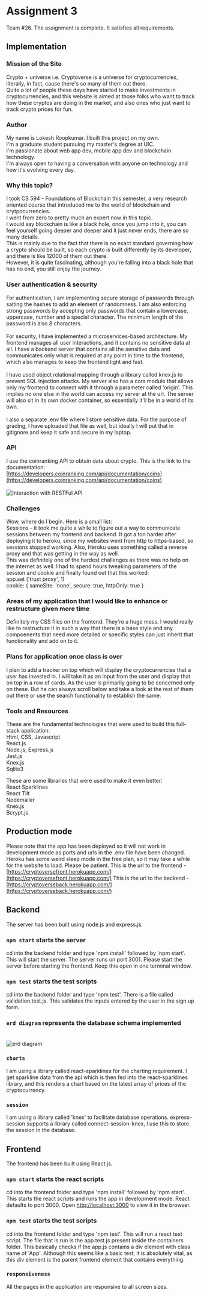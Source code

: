 # Assignment 3

Team #26. The assignment is complete. It satisfies all requirements.

 ## Implementation

 ### Mission of the Site

 Crypto + universe i.e. Cryptoverse is a universe for cryptocurrencies, literally, in fact, cause there's so many of them out there.<br/>
 Quite a lot of people these days have started to make investments in cryptocurrencies, and this website is aimed at those folks who want to
 track how these cryptos are doing in the market, and also ones who just want to track crypto prices for fun.

 ### Author

 My name is Lokesh Roopkumar. I built this project on my own. <br/>
 I'm a graduate student pursuing my master's degree at UIC. <br/>
 I'm passionate about web app dev, mobile app dev and blockchain technology. <br/>
 I'm always open to having a conversation with anyone on technology and how it's evolving every day.

 ### Why this topic?

 I took CS 594 - Foundations of Blockchain this semester, a very research oriented course that introduced me to the world of blockchain and crytpocurrencies. <br/>
 I went from zero to pretty much an expert now in this topic. <br/>
 I would say blockchain is like a black hole, once you jump into it, you can feel yourself going deeper and deeper and it just never ends, there are so many details. <br/>
 This is mainly due to the fact that there is no exact standard governing how a crypto should be built, so each crypto is built differently by its developer, and there is like 12000 of them out there. <br/>
 However, it is quite fascinating, although you're falling into a black hole that has no end, you still enjoy the journey.

 ### User authentication & security

 For authentication, I am implementing secure storage of passwords through salting the hashes to add an element of randomness. I am also enforcing strong passwords by accepting only passwords that contain a lowercase, uppercase, number and a special character. The minimum length of the password is also 8 characters. <br/> <br/>
 For security, I have implemented a microservices-based architecture. My frontend manages all user interactions, and it contains no sensitive data at all. I have a backend server that contains all the sensitive data and communicates only what is required at any point in time to the frontend, which also manages to keep the frontend light and fast. <br/> <br/>
 I have used object relational mapping through a library called knex.js to prevent SQL injection attacks. My server also has a cors module that allows only my frontend to connect with it through a parameter called 'origin'. This implies no one else in the world can access my server at the url. The server will also sit in its own docker container, so essentially it'll be in a world of its own. <br/> <br/>
 I also a separate .env file where I store sensitive data. For the purpose of grading, I have uploaded that file as well, but ideally I will put that in gitignore and keep it safe and secure in my laptop.

### API

I use the coinranking API to obtain data about crypto. This is the link to the documentation:
[https://developers.coinranking.com/api/documentation/coins](https://developers.coinranking.com/api/documentation/coins)  <br/>  <br/>
![Interaction with RESTFul API](./backend/images/Interaction_with_REST_API.png)


### Challenges

Wow, where do I begin. Here is a small list: <br/>
Sessions - it took me quite a while to figure out a way to communicate sessions between my frontend and backend. It got a ton harder after deploying it to heroku, since my websites went from http to https-based, so sessions stopped working. Also, Heroku uses something called a reverse proxy and that was getting in the way as well. <br/>
This was definitely one of the hardest challenges as there was no help on the internet as well. I had to spend hours tweaking parameters of the session and cookie and finally found out that this worked: <br/>
app.set ('trust proxy', 1) <br/>
cookie: { sameSite: 'none', secure: true, httpOnly: true }

### Areas of my application that I would like to enhance or restructure given more time

Definitely my CSS files on the frontend. They're a huge mess. I would really like to restructure it in such a way that there is a base style and any compoenents that need more detailed or specific styles can just inherit that functionality and add on to it.

### Plans for application once class is over

I plan to add a tracker on top which will display the cryptocurrencies that a user has invested in. I will take it as an input from the user and display that on top in a row of cards. As the user is primarily going to be concerned only on these. But he can always scroll below and take a look at the rest of them out there or use the search functionality to establish the same.

### Tools and Resources

These are the fundamental technologies that were used to build this full-stack application:  <br/>
Html, CSS, Javascript <br/>
React.js <br/>
Node.js, Express.js <br/>
Jest.js <br/>
Knex.js <br/>
Sqlite3 <br/>

These are some libraries that were used to make it even better:  <br/>
React Sparklines <br/>
React Tilt <br/>
Nodemailer <br/>
Knex.js <br/>
Bcrypt.js <br/>



## Production mode

Please note that the app has been deployed so it will not work in development mode as ports and urls in the .env file have been changed.
Heroku has some weird sleep mode in the free plan, so it may take a while for the website to load. Please be patient.
This is the url to the frontend - [https://cryptoversefront.herokuapp.com/](https://cryptoversefront.herokuapp.com/)
This is the url to the backend - [https://cryptoverseback.herokuapp.com/](https://cryptoverseback.herokuapp.com/)

## Backend

The server has been built using node.js and express.js.

### `npm start` starts the server

cd into the backend folder and type 'npm install' followed by 'npm start'. This will start the server.
The server runs on port 3001. Please start the server before starting the frontend.
Keep this open in one terminal window.

### `npm test` starts the test scripts

cd into the backend folder and type 'npm test'.
There is a file called validation.test.js. This validates the inputs entered by the user in the sign up form.

### `erd diagram` represents the database schema implemented <br/><br/>

![erd diagram](./backend/images/erd_diagram.drawio.png)

### `charts`

I am using a library called react-sparklines for the charting requirement. I get sparkline data from the api which is then fed into the
react-sparklines library, and this renders a chart based on the latest array of prices of the cryptocurrency.

### `session`

I am using a library called 'knex' to facilitate database operations. express-session supports a library called connect-session-knex, I
use this to store the session in the database.

## Frontend

The frontend has been built using React.js.

### `npm start` starts the react scripts

cd into the frontend folder and type 'npm install' followed by 'npm start'. This starts the react scripts and runs the app in development mode.
React defaults to port 3000.
Open [http://localhost:3000](http://localhost:3000) to view it in the browser.

### `npm test` starts the test scripts

cd into the frontend folder and type 'npm test'. This will run a react test script.
The file that is run is the app.test.js present inside the containers folder.
This basically checks if the app.js contains a div element with class name of 'App'.
Although this seems like a basic test, it is absolutely vital, as this div element is the parent frontend element that contains everything.

### `responsiveness`

All the pages in the application are responsive to all screen sizes.